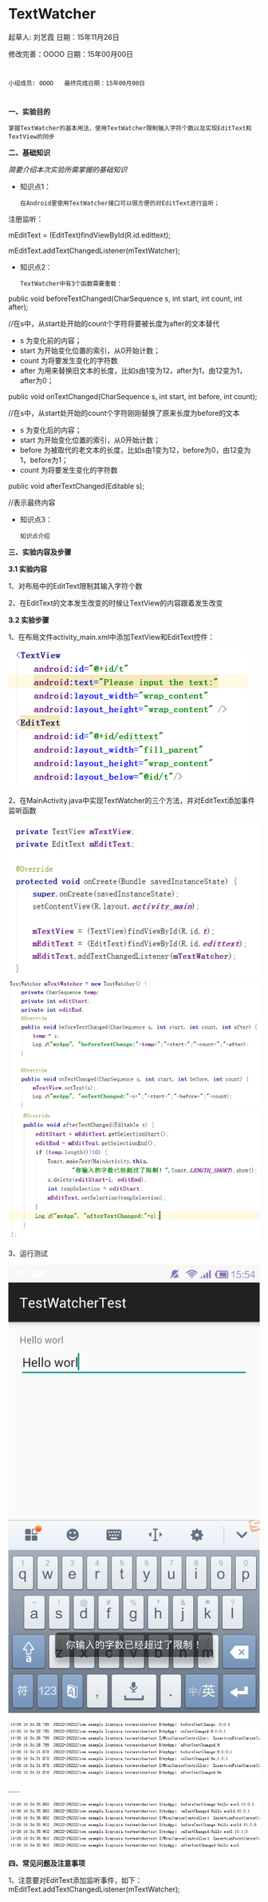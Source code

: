 # TextWatcher

起草人: 刘艺霞   日期：15年11月26日

修改完善：OOOO   日期：15年00月00日
# 


    小组成员: OOOO   最终完成日期：15年00月00日
# 

**一、实验目的**

    掌握TextWatcher的基本用法，使用TextWatcher限制输入字符个数以及实现EditText和TextView的同步

**二、基础知识**

*简要介绍本次实验所需掌握的基础知识*
   
* 知识点1：

      在Android里使用TextWatcher接口可以很方便的对EditText进行监听；
      
注册监听：

mEditText = (EditText)findViewById(R.id.edittext);

mEditText.addTextChangedListener(mTextWatcher);

* 知识点2：

      TextWatcher中有3个函数需要重载：
    
public void beforeTextChanged(CharSequence s, int start, int count, int after);

//在s中，从start处开始的count个字符将要被长度为after的文本替代 
* s 为变化前的内容； 
* start 为开始变化位置的索引，从0开始计数； 
* count 为将要发生变化的字符数 
* after 为用来替换旧文本的长度，比如s由1变为12，after为1，由12变为1，after为0；

public void onTextChanged(CharSequence s, int start, int before, int count);

//在s中，从start处开始的count个字符刚刚替换了原来长度为before的文本 
* s 为变化后的内容； 
* start 为开始变化位置的索引，从0开始计数； 
* before 为被取代的老文本的长度，比如s由1变为12，before为0，由12变为1，before为1； 
* count 为将要发生变化的字符数 

public void afterTextChanged(Editable s);

//表示最终内容

* 知识点3：

      知识点介绍


   

**三、实验内容及步骤**

**3.1 实验内容**

1、对布局中的EditText限制其输入字符个数

2、在EditText的文本发生改变的时候让TextView的内容跟着发生改变

**3.2 实验步骤**

1、在布局文件activity_main.xml中添加TextView和EditText控件：

![](1.png)

2、在MainActivity.java中实现TextWatcher的三个方法，并对EditText添加事件监听函数

![](2.png)
![](3.png)
![](4.png)

3、运行测试

![](6.png)

![](7.png)

……

![](8.png)

**四、常见问题及注意事项**

1、注意要对EditText添加监听事件，如下：
mEditText.addTextChangedListener(mTextWatcher);


